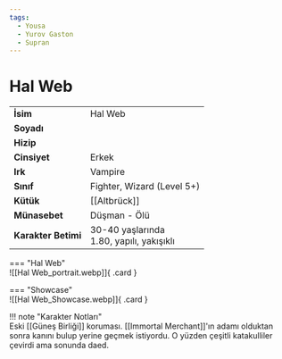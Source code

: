 ```yaml
---
tags:
  - Yousa
  - Yurov Gaston
  - Supran
---  
```

# Hal Web   
  
<div class="grid" markdown>  
  
|  |  |  
|---|---|  
| **İsim** | Hal Web |  
| **Soyadı** |  |  
| **Hizip** |  |  
| **Cinsiyet** | Erkek |  
| **Irk** | Vampire |  
| **Sınıf** | Fighter, Wizard (Level 5+) |  
| **Kütük** | [[Altbrück]] |  
| **Münasebet** | Düşman - Ölü |  
| **Karakter Betimi** | 30-40 yaşlarında<br>1.80, yapılı, yakışıklı |  
  
  
=== "Hal Web"  
	![[Hal Web_portrait.webp]]{ .card }  
  
=== "Showcase"  
	![[Hal Web_Showcase.webp]]{ .card }  
  
</div>  
  
!!! note "Karakter Notları"  
	Eski [[Güneş Birliği]] koruması. [[Immortal Merchant]]'ın adamı olduktan sonra kanını bulup yerine geçmek istiyordu. O yüzden çeşitli katakulliler çevirdi ama sonunda daed.  
